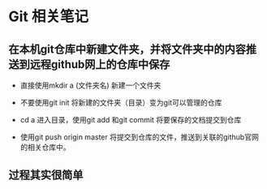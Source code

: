 #  Git 相关笔记
## 在本机git仓库中新建文件夹，并将文件夹中的内容推送到远程github网上的仓库中保存

-  直接使用mkdir a (文件夹名) 新建一个文件夹

-  不要使用git init 将新建的文件夹（目录）变为git可以管理的仓库

-  cd a 进入目录，使用git add 和git commit 将要保存的文档提交到仓库
-  使用git push origin master 将提交到仓库的文件，推送到关联的github官网的相关仓库中。
## 过程其实很简单